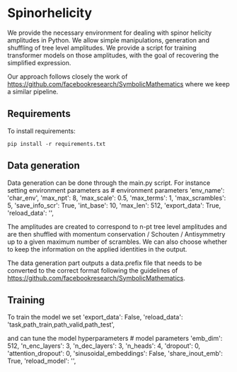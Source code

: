 # Spinorhelicity

We provide the necessary environment for dealing with spinor helicity amplitudes in Python. We allow simple manipulations, generation and shuffling of tree level amplitudes. We provide a script for training transformer models on those amplitudes, with the goal of recovering the simplified expression.

Our approach follows closely the work of https://github.com/facebookresearch/SymbolicMathematics where we keep a similar pipeline.

## Requirements

To install requirements:

```setup
pip install -r requirements.txt
```


## Data generation
Data generation can be done through the main.py script.
For instance setting environment parameters as
        # environment parameters
        'env_name': 'char_env',
        'max_npt': 8,
        'max_scale': 0.5,
        'max_terms': 1,
        'max_scrambles': 5,
        'save_info_scr': True,
        'int_base': 10,
        'max_len': 512,
        'export_data': True,
        'reload_data': '',

The amplitudes are created to correspond to n-pt tree level amplitudes and are then shuffled with momentum conservation / Schouten / Antisymmetry up to a given maximum number of scrambles. We can also choose whether to keep the information on the applied identities in the output. 

The data generation part outputs a data.prefix file that needs to be converted to the correct format following the guidelines of  https://github.com/facebookresearch/SymbolicMathematics.

## Training
To train the model we set 
        'export_data': False,
        'reload_data': 'task,path_train,path_valid,path_test',
        
and can tune the model hyperparameters
        # model parameters
        'emb_dim': 512,
        'n_enc_layers': 3,
        'n_dec_layers': 3,
        'n_heads': 4,
        'dropout': 0,
        'attention_dropout': 0,
        'sinusoidal_embeddings': False,
        'share_inout_emb': True,
        'reload_model': '',
